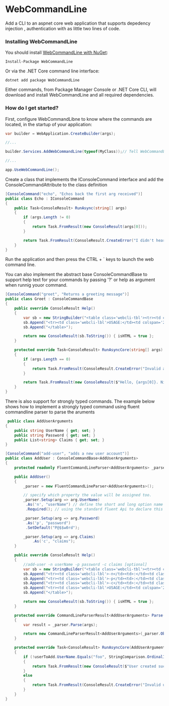 # WebCommandLine
Add a CLI to an aspnet core web application that supports depedency injection , authentication with as little two lines of code.

### Installing WebCommandLine

You should install [WebCommandLine with NuGet](https://www.nuget.org/packages/WebCommandLine):

    Install-Package WebCommandLine
    
Or via the .NET Core command line interface:

    dotnet add package WebCommandLine

Either commands, from Package Manager Console or .NET Core CLI, will download and install WebCommandLine and all required dependencies.

### How do I get started?

First, configure WebCommandLibne to know where the commands are located, in the startup of your application:

```csharp
var builder = WebApplication.CreateBuilder(args);

//...

builder.Services.AddWebCommandLine(typeof(MyClass));// Tell WebCommandLine which assembly to scan for console commands

//...

app.UseWebCommandLine();

```

Create a class that implements the IConsoleCommand interface and add the ConsoleCommandAttribute to the class definition

```csharp
[ConsoleCommand("echo", "Echos back the first arg received")]
public class Echo : IConsoleCommand
{
    public Task<ConsoleResult> RunAsync(string[] args)
    {
        if (args.Length != 0)
        {
            return Task.FromResult(new ConsoleResult(args[0]));
        }

        return Task.FromResult(ConsoleResult.CreateError("I didn't hear anything!"));
    }
}
```
Run the application and then press the CTRL + ` keys to launch the web command line.

You can also implement the abstract base ConsoleCommandBase to support help text for your commands by passing '?' or help as argument when runnig youor command.

```csharp
[ConsoleCommand("greet", "Returns a greeting message")]
public class Greet : ConsoleCommandBase
{
    public override ConsoleResult Help()
    {
        var sb = new StringBuilder("<table class='webcli-tbl'><tr><td colspan='3' class='webcli-val'>Lists available arguments</td></tr>");
        sb.Append("<tr><td class='webcli-lbl'>USAGE:</td><td colspan='2' class='webcli-val'>greet nyron</td></tr>");
        sb.Append("</table>");

        return new ConsoleResult(sb.ToString()) { isHTML = true };
    }

    protected override Task<ConsoleResult> RunAsyncCore(string[] args)
    {
        if (args.Length == 0)
        {
            return Task.FromResult(ConsoleResult.CreateError("Invalid argument pass"));
        }

        return Task.FromResult(new ConsoleResult($"Hello, {args[0]}. Nice to meet you!!") { isHTML = false });
    }
}
```
There is also support for strongly typed commands. The example below shows how to implement a strongly typed command using fluent commandline parser to parse the aruments

```csharp
 public class AddUserArguments
{
    public string UserName { get; set; }
    public string Password { get; set; }
    public List<string> Claims { get; set; }
}

[ConsoleCommand("add-user", "adds a new user account")]
public class AddUser : ConsoleCommandBase<AddUserArguments>
{
    protected readonly FluentCommandLineParser<AddUserArguments> _parser;

    public AddUser()
    {
        _parser = new FluentCommandLineParser<AddUserArguments>();

        // specify which property the value will be assigned too.
        _parser.Setup(arg => arg.UserName)
         .As('n', "userName") // define the short and long option name
         .Required(); // using the standard fluent Api to declare this Option as required.

        _parser.Setup(arg => arg.Password)
         .As('p', "password")
         .SetDefault("P@$$w0rd");

        _parser.Setup(arg => arg.Claims)
            .As('c', "claims");
    }

    public override ConsoleResult Help()
    {
        //add-user -n userName -p password -c claims [optional]
        var sb = new StringBuilder("<table class='webcli-tbl'><tr><td colspan='3' class='webcli-val'>Lists available arguments</td></tr>");
        sb.Append("<tr><td class='webcli-lbl'>-n</td><td>:</td><td class='webcli-val'>Name that uniquely identifies user</td></tr>");
        sb.Append("<tr><td class='webcli-lbl'>-p</td><td>:</td><td class='webcli-val'>User password, Default will be used is not value is provided</td></tr>");
        sb.Append("<tr><td class='webcli-lbl'>-c</td><td>:</td><td class='webcli-val'>Claims that determine what funcions the user can access. Valid options includes:              reports,user, customer & webcli (optional)</td></tr>");
        sb.Append("<tr><td class='webcli-lbl'>USAGE:</td><td colspan='2' class='webcli-val'>add-user -n nyron.williams@willcorp.com -p MySecretPassword -c                          \"report,user,webcli\" -w 1</td></tr>");
        sb.Append("</table>");

        return new ConsoleResult(sb.ToString()) { isHTML = true };
    }

    protected override CommandLineParserResult<AddUserArguments> Parse(string[] args)
    {
        var result = _parser.Parse(args);

        return new CommandLineParserResult<AddUserArguments>(_parser.Object, result.ErrorText);
    }

    protected override Task<ConsoleResult> RunAsyncCore(AddUserArguments userToAdd)
    {
        if (!userToAdd.UserName.Equals("foo", StringComparison.OrdinalIgnoreCase))
        {
            return Task.FromResult(new ConsoleResult($"User created successfully"));
        }
        else
        {
            return Task.FromResult(ConsoleResult.CreateError("Invalid username"));
        }
    }
}
```
